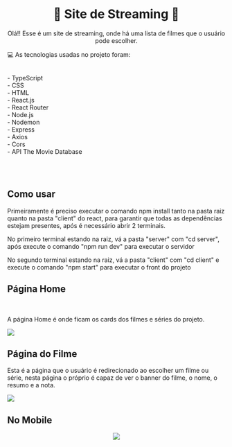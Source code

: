 <div align="center">
<h1> 🍿 Site de Streaming 🍿 </h1>
</div>
  
<p align="center">
  Olá!! Esse é um site de streaming, onde há uma lista de filmes que o usuário pode escolher.
</p>
  
<p>💻 As tecnologias usadas no projeto foram:
   
<p>
<br> - TypeScript
<br> - CSS
<br> - HTML
<br> - React.js
<br> - React Router
<br> - Node.js
<br> - Nodemon
<br> - Express
<br> - Axios
<br> - Cors
<br> - API The Movie Database
</p>

<br><br>

<h2>Como usar</h2>

<p>
  Primeiramente é preciso executar o comando npm install tanto na pasta raiz quanto na pasta "client" do react, para garantir que
  todas as dependências estejam presentes, após é necessário abrir 2 terminais.
</p>
<p>
  No primeiro terminal estando na raiz, vá a pasta "server" com "cd server", após execute o comando "npm run dev" para executar o servidor
</p>
<p>
  No segundo terminal estando na raiz, vá a pasta "client" com "cd client" e execute o comando "npm start" para executar o front do projeto
</p>

<h2>Página Home</h2>

<br>

<p>A página Home é onde ficam os cards dos filmes e séries do projeto.</p>

<img src=https://user-images.githubusercontent.com/95176596/203190963-41567dd4-3955-47e7-bdb3-f8a7b38fcb0c.png>

<h2>Página do Filme</h2>
<p>
  Esta é a página que o usuário é redirecionado ao escolher um filme ou série, nesta página o próprio é capaz de ver o banner do filme, o nome,
  o resumo e a nota.
</p>

<img src=https://user-images.githubusercontent.com/95176596/203191268-ba048203-d7e7-499c-99d6-9f49521bb66b.png>

<br>

<h2>No Mobile</h2>
<div align="center">
  <img src=https://user-images.githubusercontent.com/95176596/203193287-c8985008-224f-49f9-8eda-58ccca2e5806.gif>
</div>


